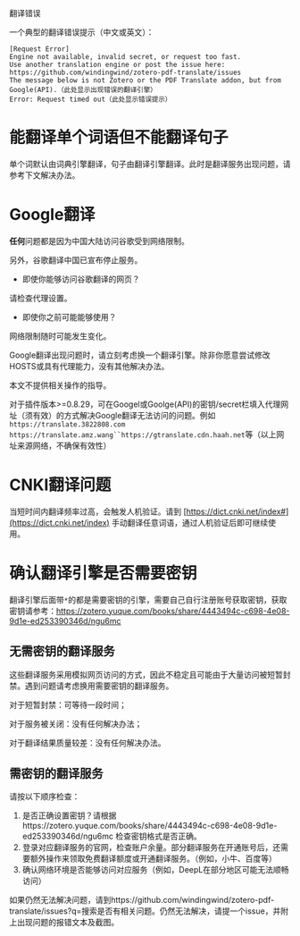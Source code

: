 翻译错误

一个典型的翻译错误提示（中文或英文）：

```
[Request Error]
Engine not available, invalid secret, or request too fast.
Use another translation engine or post the issue here:
https://github.com/windingwind/zotero-pdf-translate/issues
The message below is not Zotero or the PDF Translate addon, but from
Google(API).（此处显示出现错误的翻译引擎）
Error: Request timed out（此处显示错误提示）
```

# 能翻译单个词语但不能翻译句子

单个词默认由词典引擎翻译，句子由翻译引擎翻译。此时是翻译服务出现问题，请参考下文解决办法。

# Google翻译

**任何**问题都是因为中国大陆访问谷歌受到网络限制。

另外，谷歌翻译中国已宣布停止服务。

- 即使你能够访问谷歌翻译的网页？

请检查代理设置。

- 即使你之前可能能够使用？

网络限制随时可能发生变化。

Google翻译出现问题时，请立刻考虑换一个翻译引擎。除非你愿意尝试修改HOSTS或具有代理能力，没有其他解决办法。

本文不提供相关操作的指导。

对于插件版本>=0.8.29，可在Googel或Goolge(API)的密钥/secret栏填入代理网址（须有效）的方式解决Google翻译无法访问的问题。例如`https://translate.3822808.com`  `https://translate.amz.wang``https://gtranslate.cdn.haah.net`等（以上网址来源网络，不确保有效性）

# CNKI翻译问题

当短时间内翻译频率过高，会触发人机验证。请到 [https://dict.cnki.net/index#](https://dict.cnki.net/index) 手动翻译任意词语，通过人机验证后即可继续使用。

# 确认翻译引擎是否需要密钥

翻译引擎后面带`*`的都是需要密钥的引擎，需要自己自行注册账号获取密钥，获取密钥请参考：https://zotero.yuque.com/books/share/4443494c-c698-4e08-9d1e-ed253390346d/ngu6mc

## 无需密钥的翻译服务

这些翻译服务采用模拟网页访问的方式，因此不稳定且可能由于大量访问被短暂封禁。遇到问题请考虑换用需要密钥的翻译服务。

对于短暂封禁：可等待一段时间；

对于服务被关闭：没有任何解决办法；

对于翻译结果质量较差：没有任何解决办法。

## 需密钥的翻译服务

请按以下顺序检查：

1.  是否正确设置密钥？请根据https://zotero.yuque.com/books/share/4443494c-c698-4e08-9d1e-ed253390346d/ngu6mc 检查密钥格式是否正确。
2.  登录对应翻译服务的官网，检查账户余量。部分翻译服务在开通账号后，还需要额外操作来领取免费翻译额度或开通翻译服务。（例如，小牛、百度等）
3.  确认网络环境是否能够访问对应服务（例如，DeepL在部分地区可能无法顺畅访问）

如果仍然无法解决问题，请到https://github.com/windingwind/zotero-pdf-translate/issues?q=搜索是否有相关问题。仍然无法解决，请提一个issue，并附上出现问题的报错文本及截图。